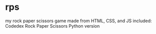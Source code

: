 # rps
my rock paper scissors game made from HTML, CSS, and JS
included: Codedex Rock Paper Scissors Python version